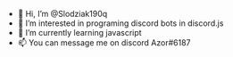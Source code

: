- 👋 Hi, I’m @Slodziak190q
- 👀 I’m interested in programing discord bots in discord.js
- 🌱 I’m currently learning javascript
- 📫 You can message me on discord Azor#6187

<!---
Slodziak190q/Slodziak190q is a ✨ special ✨ repository because its `README.md` (this file) appears on your GitHub profile.
You can click the Preview link to take a look at your changes.
--->
